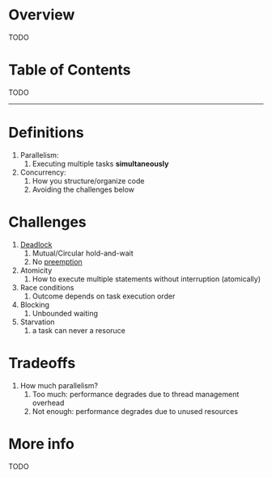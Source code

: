 # Overview

TODO

# Table of Contents

TODO


--------

# Definitions

1. Parallelism:
    1. Executing multiple tasks **simultaneously**
1. Concurrency:
    1. How you structure/organize code
    1. Avoiding the challenges below

# Challenges

1. [Deadlock](https://en.wikipedia.org/wiki/Deadlock)
    1. Mutual/Circular hold-and-wait
    1. No [preemption](https://en.wikipedia.org/wiki/Preemption_(computing))
1. Atomicity
    1. How to execute multiple statements without interruption (atomically)
1. Race conditions
    1. Outcome depends on task execution order
1. Blocking
    1. Unbounded waiting
1. Starvation
    1. a task can never a resoruce

# Tradeoffs

1. How much parallelism?
    1. Too much: performance degrades due to thread management overhead
    1. Not enough: performance degrades due to unused resources

# More info

TODO
